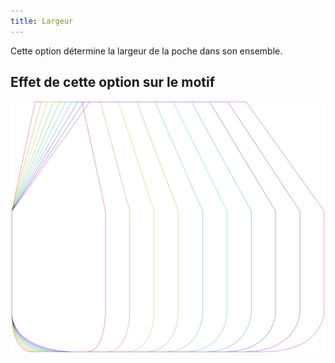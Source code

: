 ```yaml
---
title: Largeur
---
```


Cette option détermine la largeur de la poche dans son ensemble.

## Effet de cette option sur le motif

![Cette image montre l'effet de cette option en superposant plusieurs variantes qui ont une valeur différente pour cette option](lucy_width_sample.svg "Effet de cette option sur le motif")
